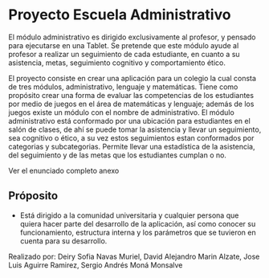 # Proyecto Escuela Administrativo
El módulo administrativo es dirigido exclusivamente al profesor, y pensado para ejecutarse en una Tablet. Se pretende que este módulo ayude al profesor a realizar un seguimiento de cada estudiante, en cuanto a su asistencia, metas, seguimiento cognitivo y comportamiento ético.

El proyecto consiste en crear una aplicación para un colegio la cual consta de tres módulos, administrativo, lenguaje y matemáticas. Tiene como propósito crear una forma de evaluar las competencias de los estudiantes por medio de juegos en el área de matemáticas y lenguaje; además de los juegos existe un módulo con el nombre de administrativo.
El módulo administrativo está conformado por una ubicación para estudiantes en el salón de clases, de ahí se puede tomar la asistencia y llevar un seguimiento, sea cognitivo o ético, a su vez estos seguimientos estan conformados por categorias y subcategorias. Permite llevar una estadística de la asistencia, del seguimiento y de las metas que los estudiantes cumplan o no.

Ver el enunciado completo anexo

## Próposito

+ Está dirigido a la comunidad universitaria y cualquier persona que quiera hacer parte del desarrollo de la aplicación, así como conocer su funcionamiento, estructura interna y los parámetros que se tuvieron en cuenta para su desarrollo. 

Realizado por:
Deiry Sofia Navas Muriel, David Alejandro Marin Alzate, Jose Luis Aguirre Ramirez, Sergio Andrés Moná Monsalve
